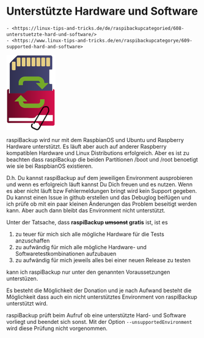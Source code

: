 # Unterstützte Hardware und Software

``` admonish note title="Quelle"
- <https://linux-tips-and-tricks.de/de/raspibackupcategoried/608-unterstuetzte-hard-und-software/>
- <https://www.linux-tips-and-tricks.de/en/raspibackupcategorye/609-supported-hard-and-software>
```



![Icon](images/icons/Icon_rot_blau_final_128.png)

raspiBackup wird nur mit dem RaspbianOS und Ubuntu und Raspberry Hardware
unterstützt. Es läuft aber auch auf anderer Raspberry kompatiblen Hardware und
Linux Distributions erfolgreich. Aber es ist zu beachten dass raspiBackup die
beiden Partitionen /boot und /root benoetigt wie sie bei RaspbianOS existieren.

D.h. Du kannst raspiBackup auf dem jeweiligen Environment ausprobieren und wenn
es erfolgreich läuft kannst Du Dich freuen und es nutzen. Wenn es aber nicht
läuft bzw Fehlermeldungen bringt wird kein Support gegeben. Du kannst einen
Issue in github erstellen und das Debuglog beifügen und ich prüfe ob mit ein
paar kleinen Änderungen das Problem beseitigt werden kann. Aber auch dann
bleibt das Environment nicht unterstützt.

Unter der Tatsache, dass **raspiBackup ~~umsonst~~ gratis** ist, ist es

 1) zu teuer für mich sich alle mögliche Hardware für die Tests anzuschaffen
 1) zu aufwändig für mich alle mögliche Hardware- und Softwaretestkombinationen aufzubauen
 1) zu aufwändig für mich jeweils alles bei einer neuen Release zu testen

kann ich raspiBackup nur unter den genannten Voraussetzungen unterstüzen.



Es besteht die Möglichkeit der Donation und je nach Aufwand besteht die Möglichkeit dass auch ein nicht unterstütztes Environment von raspiBackup unterstützt wird.



raspiBackup prüft beim Aufruf ob eine unterstützte Hard- und Software vorliegt
und beendet sich sonst. Mit der Option `--unsupportedEnvironment` wird diese
Prüfung nicht vorgenommen.

